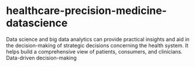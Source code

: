 # healthcare-precision-medicine-datascience
Data science and big data analytics can provide practical insights and aid in the decision-making of strategic decisions concerning the health system. It helps build a comprehensive view of patients, consumers, and clinicians. Data-driven decision-making 
